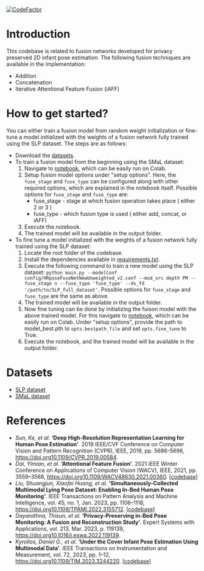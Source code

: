 [![CodeFactor](https://www.codefactor.io/repository/github/thisun1997/fusion_network_for_infant_pose_estimation/badge)](https://www.codefactor.io/repository/github/thisun1997/fusion_network_for_infant_pose_estimation)

<h1>Introduction</h1>

This codebase is related to fusion networks developed for privacy preserved 2D infant pose estimation. The following fusion techniques are available in the implementation:
- Addition
- Concatenation
- Iterative Attentional Feature Fusion (iAFF)

<h1>How to get started?</h1>

You can either train a fusion model from random weight initialization or fine-tune a model initialized with the weights of a fusion network fully trained using the SLP dataset. The steps are as follows:
- Download the [datasets](#datasets). 
- To train a fusion model from the beginning using the SMaL dataset:
    1. Navigate to [notebook](infant_pose_estimation/model_train_and_test.ipynb), which can be easily run on Colab.
    2. Setup fusion model options under "setup options". Here, the ``fuse_stage`` and ``fuse_type`` can be configured along with other required options, which are explained in the notebook itself. Possible options for ``fuse_stage`` and ``fuse_type`` are:
        - fuse_stage - stage at which fusion operation takes place ( either 2 or 3 )
        - fuse_type - which fusion type is used ( either add, concat, or iAFF)
    3. Execute the notebook.
    4. The trained model will be available in the output folder.
- To fine tune a model initialized with the weights of a fusion network fully trained using the SLP dataset:
    1. Locate the root folder of the codebase.
    2. Install the dependencies available in [requirements.txt](requirements.txt).
    3. Execute the following command to train a new model using the SLP dataset:
    `python main.py --modelConf config/HRposeFuseNetNewUnweighted_v2.conf --mod_src depth PM --fuse_stage n --fuse_type 'fuse_type' --ds_fd '/path/to/SLP_full_dataset'`.
    Possible options for ``fuse_stage`` and ``fuse_type`` are the same as above.
    4. The trained model will be available in the output folder.
    5. Now fine tuning can be done by initializing the fuison model with the above trained model. For this navigate to [notebook](infant_pose_estimation/model_train_and_test.ipynb), which can be easily run on Colab. Under "setup options", provide the path to model_best.pth to ``opts.bestpath_file`` and set ``opts.fine_tune`` to True.
    6. Execute the notebook, and the trained model will be available in the output folder.

<a id="datasets"></a><h1>Datasets</h1>

- [SLP dataset](https://web.northeastern.edu/ostadabbas/2019/06/27/multimodal-in-bed-pose-estimation/)
- [SMaL dataset](https://borealisdata.ca/dataset.xhtml?persistentId=doi:10.5683/SP3/C8HGRU)

<h1>References</h1>

- *Sun, Ke, et al.* **‘Deep High-Resolution Representation Learning for Human Pose Estimation’**. 2019 IEEE/CVF Conference on Computer Vision and Pattern Recognition (CVPR), IEEE, 2019, pp. 5686–5696, https://doi.org10.1109/CVPR.2019.00584.
- *Dai, Yimian, et al.* **‘Attentional Feature Fusion’**. 2021 IEEE Winter Conference on Applications of Computer Vision (WACV), IEEE, 2021, pp. 3559–3568, https://doi.org10.1109/WACV48630.2021.00360. [[codebase](https://github.com/YimianDai/open-aff)]
- *Liu, Shuangjun, Xiaofei Huang, et al.* **‘Simultaneously-Collected Multimodal Lying Pose Dataset: Enabling In-Bed Human Pose Monitoring’**. IEEE Transactions on Pattern Analysis and Machine Intelligence, vol. 45, no. 1, Jan. 2023, pp. 1106–1118, https://doi.org10.1109/TPAMI.2022.3155712. [[codebase](https://github.com/ostadabbas/SLP-Dataset-and-Code)]
- *Dayarathna, Thisun, et al.* **‘Privacy-Preserving in-Bed Pose Monitoring: A Fusion and Reconstruction Study’**. Expert Systems with Applications, vol. 213, Mar. 2023, p. 119139, https://doi.org10.1016/j.eswa.2022.119139.
- *Kyrollos, Daniel G., et al.* **‘Under the Cover Infant Pose Estimation Using Multimodal Data’**. IEEE Transactions on Instrumentation and Measurement, vol. 72, 2023, pp. 1–12, https://doi.org10.1109/TIM.2023.3244220. [[codebase](https://github.com/DanielKyr/SMaL)]
